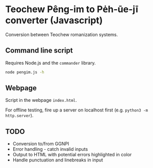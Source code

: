 Teochew Pêng-im to Pe̍h-ūe-jī converter (Javascript)
===================================================

Conversion between Teochew romanization systems.

## Command line script

Requires Node.js and the `commander` library.

```bash
node pengim.js -h
```

## Webpage

Script in the webpage `index.html`.

For offline testing, fire up a server on localhost first (e.g. `python3 -m http.server`).

## TODO

* Conversion to/from GGNPI
* Error handling - catch invalid inputs
* Output to HTML with potential errors highlighted in color
* Handle punctuation and linebreaks in input
